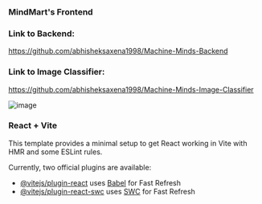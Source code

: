 ### MindMart's Frontend

### Link to Backend:
https://github.com/abhisheksaxena1998/Machine-Minds-Backend

### Link to Image Classifier:

https://github.com/abhisheksaxena1998/Machine-Minds-Image-Classifier

![image](https://github.com/abhisheksaxena1998/machine-minds-client/assets/44598815/6d4fafd6-07c1-45d8-bc32-33a9f398cdd4)

### React + Vite

This template provides a minimal setup to get React working in Vite with HMR and some ESLint rules.

Currently, two official plugins are available:

- [@vitejs/plugin-react](https://github.com/vitejs/vite-plugin-react/blob/main/packages/plugin-react/README.md) uses [Babel](https://babeljs.io/) for Fast Refresh
- [@vitejs/plugin-react-swc](https://github.com/vitejs/vite-plugin-react-swc) uses [SWC](https://swc.rs/) for Fast Refresh
